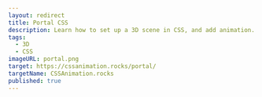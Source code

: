 ```yaml
---
layout: redirect
title: Portal CSS
description: Learn how to set up a 3D scene in CSS, and add animation.
tags:
  - 3D
  - CSS
imageURL: portal.png
target: https://cssanimation.rocks/portal/
targetName: CSSAnimation.rocks
published: true
---
```



